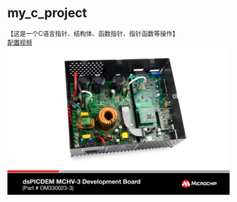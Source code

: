 # my_c_project
【这是一个C语言指针、结构体、函数指针、指针函数等操作】<br>
[配置视频](https://www.youtube.com/watch?v=UU7s9J30k7Q)
![image](https://github.com/wushulu/Cproject/blob/master/HCHV-3.png)
